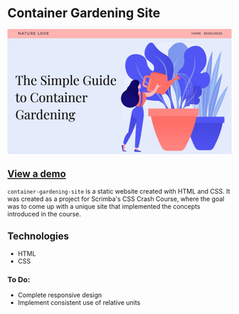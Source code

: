 # Container Gardening Site
![Container Gardening Site Screenshot](img/2.17.21_screenshot.jpg)

## [View a demo](https://maelingmurphy.github.io/Container-Gardening-Site/)

`container-gardening-site` is a static website created with HTML and CSS. It was created as a project for Scrimba's CSS Crash Course, where the goal was to come up with a unique site that implemented the concepts introduced in the course.

## Technologies
- HTML
- CSS

### To Do:
- Complete responsive design
- Implement consistent use of relative units 